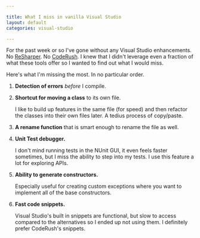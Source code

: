```yaml
---

title: What I miss in vanilla Visual Studio
layout: default
categories: visual-studio

---
```


For the past week or so I've gone without any Visual Studio enhancements. No [ReSharper](http://www.jetbrains.com/resharper). No [CodeRush](http://www.devexpress.com/coderush). I knew that I didn't leverage even a fraction of what these tools offer so I wanted to find out what I would miss.

Here's what I'm missing the most. In no particular order.

1. **Detection of errors** _before_ I compile.

2. **Shortcut for moving a class** to its own file.

	I like to build up features in the same file (for speed) and then refactor the classes into their own files later. A tedius process of copy/paste.

3. **A rename function** that is smart enough to rename the file as well.

4. **Unit Test debugger.**

	I don't mind running tests in the NUnit GUI, it even feels faster sometimes, but I miss the ability to step into my tests. I use this feature a lot for exploring APIs.

5. **Ability to generate constructors.**

	Especially useful for creating custom exceptions where you want to implement all of the base constructors.

6. **Fast code snippets.**

	Visual Studio's built in snippets are functional, but slow to access compared to the alternatives so I ended up not using them. I definitely prefer CodeRush's snippets.